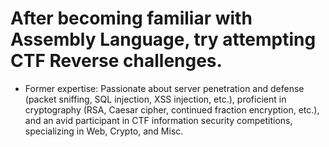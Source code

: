 # After becoming familiar with Assembly Language, try attempting CTF Reverse challenges.

- Former expertise: Passionate about server penetration and defense (packet sniffing, SQL injection, XSS injection, etc.), proficient in cryptography (RSA, Caesar cipher, continued fraction encryption, etc.), and an avid participant in CTF information security competitions, specializing in Web, Crypto, and Misc.
